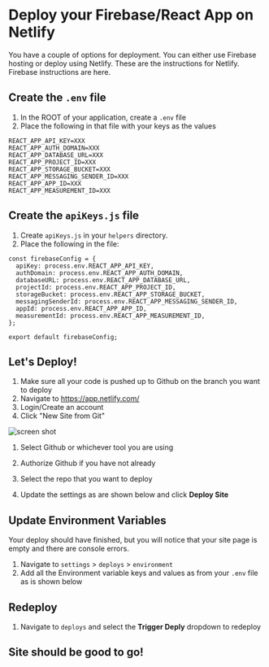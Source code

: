 # Deploy your Firebase/React App on Netlify
You have a couple of options for deployment. You can either use Firebase hosting or deploy using Netlify. These are the instructions for Netlify. Firebase instructions are here.


## Create the `.env` file
1. In the ROOT of your application, create a `.env` file
1. Place the following in that file with your keys as the values
```
REACT_APP_API_KEY=XXX
REACT_APP_AUTH_DOMAIN=XXX
REACT_APP_DATABASE_URL=XXX
REACT_APP_PROJECT_ID=XXX
REACT_APP_STORAGE_BUCKET=XXX
REACT_APP_MESSAGING_SENDER_ID=XXX
REACT_APP_APP_ID=XXX
REACT_APP_MEASUREMENT_ID=XXX
```

## Create the `apiKeys.js` file
1. Create `apiKeys.js` in your `helpers` directory.
1. Place the following in the file:
```
const firebaseConfig = {
  apiKey: process.env.REACT_APP_API_KEY,
  authDomain: process.env.REACT_APP_AUTH_DOMAIN,
  databaseURL: process.env.REACT_APP_DATABASE_URL,
  projectId: process.env.REACT_APP_PROJECT_ID,
  storageBucket: process.env.REACT_APP_STORAGE_BUCKET,
  messagingSenderId: process.env.REACT_APP_MESSAGING_SENDER_ID,
  appId: process.env.REACT_APP_APP_ID,
  measurementId: process.env.REACT_APP_MEASUREMENT_ID,
};

export default firebaseConfig;
```

## Let's Deploy!
1. Make sure all your code is pushed up to Github on the branch you want to deploy
1. Navigate to https://app.netlify.com/
1. Login/Create an account
1. Click "New Site from Git"

![screen shot](https://github.com/drteresavasquez/deploy-react-app-with-netlify/blob/main/Screen%20Shot%202020-11-09%20at%208.41.13%20PM.png)

1. Select Github or whichever tool you are using

1. Authorize Github if you have not already

1. Select the repo that you want to deploy

1. Update the settings as are shown below and click **Deploy Site**

## Update Environment Variables
Your deploy should have finished, but you will notice that your site page is empty and there are console errors.

1. Navigate to `settings` > `deploys` > `environment`
1. Add all the Environment variable keys and values as from your `.env` file as is shown below

## Redeploy
1. Navigate to `deploys` and select the **Trigger Deply** dropdown to redeploy

## Site should be good to go!

